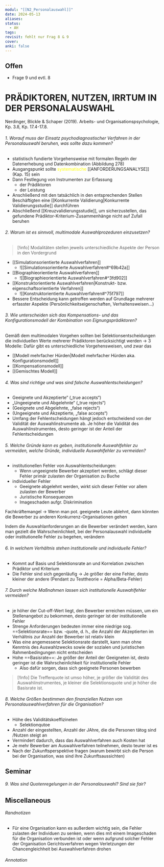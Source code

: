 ```yaml
---
modul: "[[N2_Personalauswahl]]"
date: 2024-05-13
aliases:
status:
  - AH
tags:
revisit: fehlt nur Frag 8 & 9
cover:
anki: false
---
```

## Offen
- Frage 9 und evtl. 8
# PRÄDIKTOREN, NUTZEN, IRRTUM IN DER PERSONALAUSWAHL

Nerdinger, Blickle & Schaper (2019). Arbeits- und Organisationspsychologie, Kp. 3.8, Kp. 17.4-17.8.

###### 1. Worauf muss der Einsatz psychodiagnostischer Verfahren in der Personalauswahl beruhen, was sollte dazu kommen? 
- statistisch fundierte Vorgehensweise mit formalen Regeln der Datenerhebung und Datenkombination (Abbildung 278)
- Ausgangspunkt sollte <span style="color:#ffff00">systematische </span>[[ANFORDERUNGSANALYSE]] (Kap. 15) sein 
- Dann Festlegung von Instrumenten zur Erfassung 
	- der Prädiktoren
	- der Leistung
- Anschließend mit den tatsächlich in den entsprechenden Stellen Beschäftigten eine [[Konkurrente Validierung|Konkurrente Validierungsstudie]] durchführen
- Abschließend [[Kreuzvalidierungsstudie]], um sicherzustellen, das gefundene Prädiktor-Kriterium-Zusammenhänge nicht auf Zufall beruhen

###### 2. Warum ist es sinnvoll, multimodale Auswahlprozeduren einzusetzen? 
>[!info]
> Modalitäten stellen jeweils unterschiedliche Aspekte der Person in den Vordergrund
- [[Simulationsorientierte Auswahlverfahren]]
	- ![[Simulationsorientierte Auswahlverfahren#^69b42a]]
- [[Biographieorientierte Auswahlverfahren]]
	- ![[Biographieorientierte Auswahlverfahren#^3fd902]]
- [[Konstruktorientierte Auswahlverfahren|Konstrukt- bzw. eigenschaftsorientierte Verfahren]]
	- ![[Konstruktorientierte Auswahlverfahren#^75f797]]
- Bessere Entscheidung kann getroffen werden auf Grundlage mehrerer erfasster Aspekte (Persönlichkeitseigenschaften, Verhaltensweisen...)

###### 3. Wie unterscheiden sich das Kompensations- und das Konfigurationsmodell der Kombination von Eignungsprädiktoren? 
Gemäß dem multimodalen Vorgehen sollten bei Selektionsentscheidungen die individuellen Werte mehrerer Prädiktoren berücksichtigt werden
-> 3 Modelle: Dafür gibt es unterschiedliche Vorgehensweisen, und zwar das 
- [[Modell mehrfacher Hürden|Modell mehrfacher Hürden aka. Konfigurationsmodell]]  
- [[Kompensationsmodell]]
- [[Gemischtes Modell]]

###### 4. Was sind richtige und was sind falsche Auswahlentscheidungen? 
- Geeignete und Akzeptierte“ („true accepts“)
- „Ungeeignete und Abgelehnte“ („true rejects“)
- (Geeignete und Abgelehnte, „false rejects“)
- (Ungeeignete und Akzeptierte, „false accepts“)
- Umfang der Fehlentscheidungen hängt jedoch entscheidend von der Validität der Auswahlinstrumente ab. Je höher die Validität des Auswahlinstrumentes, desto geringer ist der Anteil der Fehlentscheidungen
###### 5. Welche Gründe kann es geben, institutionelle Auswahlfehler zu vermeiden, welche Gründe, individuelle Auswahlfehler zu vermeiden? 
- institutionellen Fehler von Auswahlentscheidungen: 
	- Wenn ungeeignete Bewerber akzeptiert werden, schlägt dieser Fehler primär zulasten der Organisation zu Buche
- individueller Fehler
	- Geeignete abgelehnt werden, wirkt sich dieser Fehler vor allem zulasten der Bewerber
	- Juristische Konsequenzen
	- Imageschaden aufgr. Diskrimination

Fachkräftemangel -> Wenn man pot. geeignete Leute ablehnt, dann könnten die Bewerber zu anderen Konkurrenz-Organisationen gehen

Indem die Auswahlanforderungen an die Bewerber verändert werden, kann man gezielt die Wahrscheinlichkeit, bei der Personalauswahl individuelle oder institutionelle Fehler zu begehen, verändern

###### 6. In welchem Verhältnis stehen institutionelle und individuelle Fehler? 

- Kommt auf Basis und Selektionsrate an und Korrelation zwischen Prädiktor und Kriterium
- Die Fehler sind sich gegenläufig -> Je größer der eine Fehler, desto kleiner der andere (Pendant zu Testtheorie = Alpha/Beta-Fehler)

###### 7. Durch welche Maßnahmen lassen sich institutionelle Auswahlfehler vermeiden? 

- je höher der Cut-off-Wert liegt, den Bewerber erreichen müssen, um ein Stellenangebot zu bekommen, desto geringer ist der institutionelle Fehler
- Strenge Anforderungen bedeuten immer eine niedrige sog. ==Selektionsrate== bzw. -quote, d. h., die Anzahl der Akzeptierten im Verhältnis zur Anzahl der Bewerber ist relativ klein
- Was eine angemessene Selektionsrate darstellt, kann man ohne Kenntnis des Auswahlzwecks sowie der sozialen und juristischen Rahmenbedingungen nicht entscheiden
- Hohe ==Basisrate==: Je größer der Anteil der Geeigneten ist, desto geringer ist die Wahrscheinlichkeit für institutionelle Fehler 
	- Also dafür sorgen, dass sich geeignete Personen bewerben

> [!Info] 
>Die Trefferquote ist umso höher, je größer die Validität des Auswahlinstrumentes, je kleiner die Selektionsquote und je höher die Basisrate ist.

###### 8. Welche Größen bestimmen den finanziellen Nutzen von Personalauswahlverfahren für die Organisation? 
- Höhe des Validitätskoeffizineten
	- Selektionqutoe
- Anzahl der eingestellten, Anzahl der JAhre, die die Personen tätog sind /Nutzen steigt an
- Vermindert dadurch, dass das Auswahlverfahren auch Kosten hat
- Je mehr Bewerber am Auswahlverfahren teilnehmen, desto teurer ist es
- Nach der Zukunftsperspektive fragen (warum bewirbt sich die Person bei der Organisation, was sind ihre Zukunftsaussichten)

## Seminar

###### 9. Was sind Quotenregelungen in der Personalauswahl? Sind sie fair?



## Miscellaneous
###### Randnotizen
- Für eine Organisation kann es außerdem wichtig sein, die Fehler zulasten der Individuen zu senken, wenn dies mit einem Imageschaden für die Organisation verbunden ist oder wenn aufgrund solcher Fehler der Organisation Gerichtsverfahren wegen Verletzungen der Chancengleichheit bei Auswahlverfahren drohen
###### Annotation
